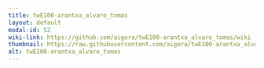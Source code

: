 ```yaml
---
title: twE100-arantxa_alvaro_tomas
layout: default
modal-id: 52
wiki-link: https://github.com/aigora/twE100-arantxa_alvaro_tomas/wiki
thumbnail: https://raw.githubusercontent.com/aigora/twE100-arantxa_alvaro_tomas/master/logo.png
alt: twE100-arantxa_alvaro_tomas
---
```

